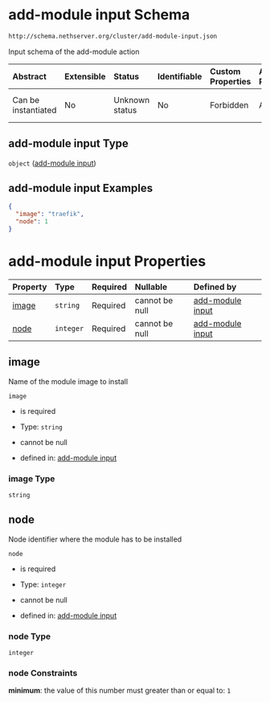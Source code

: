 # add-module input Schema

```txt
http://schema.nethserver.org/cluster/add-module-input.json
```

Input schema of the add-module action

| Abstract            | Extensible | Status         | Identifiable | Custom Properties | Additional Properties | Access Restrictions | Defined In                                                                    |
| :------------------ | :--------- | :------------- | :----------- | :---------------- | :-------------------- | :------------------ | :---------------------------------------------------------------------------- |
| Can be instantiated | No         | Unknown status | No           | Forbidden         | Allowed               | none                | [add-module-input.json](cluster/add-module-input.json "open original schema") |

## add-module input Type

`object` ([add-module input](add-module-input-1.md))

## add-module input Examples

```json
{
  "image": "traefik",
  "node": 1
}
```

# add-module input Properties

| Property        | Type      | Required | Nullable       | Defined by                                                                                                                                |
| :-------------- | :-------- | :------- | :------------- | :---------------------------------------------------------------------------------------------------------------------------------------- |
| [image](#image) | `string`  | Required | cannot be null | [add-module input](add-module-input-1-properties-image.md "http://schema.nethserver.org/cluster/add-module-input.json#/properties/image") |
| [node](#node)   | `integer` | Required | cannot be null | [add-module input](add-module-input-1-properties-node.md "http://schema.nethserver.org/cluster/add-module-input.json#/properties/node")   |

## image

Name of the module image to install

`image`

*   is required

*   Type: `string`

*   cannot be null

*   defined in: [add-module input](add-module-input-1-properties-image.md "http://schema.nethserver.org/cluster/add-module-input.json#/properties/image")

### image Type

`string`

## node

Node identifier where the module has to be installed

`node`

*   is required

*   Type: `integer`

*   cannot be null

*   defined in: [add-module input](add-module-input-1-properties-node.md "http://schema.nethserver.org/cluster/add-module-input.json#/properties/node")

### node Type

`integer`

### node Constraints

**minimum**: the value of this number must greater than or equal to: `1`
